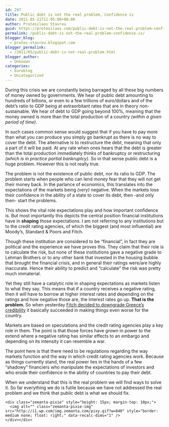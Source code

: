```yaml
---
id: 297
title: Public debt is not the real problem, Confidence is
date: 2011-05-21T11:05:00+00:00
author: Protesilaos Stavrou
guid: https://protesilaos.com/public-debt-is-not-the-real-problem-confidence-is/
permalink: /public-debt-is-not-the-real-problem-confidence-is/
blogger_blog:
  - protes-stavrou.blogspot.com
blogger_permalink:
  - /2011/05/public-debt-is-not-real-problem.html
blogger_author:
  - Unknown
categories:
  - Euroblog
  - Uncategorized
---
```

<div dir="ltr" style="text-align: left;" trbidi="on">
  <div class="separator" style="clear: both; text-align: center;">
  </div>
  
  <p>
    During this crisis we are constantly being barraged by all these big numbers of money owned by governments. We hear of public debt amounting to hundreds of billions, or even to a few trillions of euro/dollars and of the debt&#8217;s ratio to GDP being at extraorbitant rates that are in theory non-sustainable. We hear of debt to GDP going beyond 100%, meaning that the money owned is more than the total production of a country<i> (within a given period of time)</i>.
  </p>
  
  <p>
    In such cases common sense would suggest that if you have to pay more than what you can produce you simply go bankrupt as there is no way to cover the debt. The alternative is to restructure the debt, meaning that only a part of it will be paid. At any rate when ones hears that the debt is greater than the total production immediately thinks of bankruptcy or restructuring <i>(which is in practice partial bankruptcy)</i>. So in that sense public debt is a huge problem. However this is not really true.
  </p>
  
  <p>
    The problem is not the existence of public debt, nor its ratio to GDP. The problem starts when people who can lend money fear that they will not get their money back. In the parlance of economics, this translates into the expectations of the markets being <i>(very)</i> negative. When the markets lose their confidence in the ability of a state to cover its debt, then -and only then- start the problems.
  </p>
  
  <p>
    This shows the vital role expectations play and how important confidence is. But most importantly this depicts the central position financial institutions have in <b>shaping</b> those expectations. I am not referring to any institutions but to the credit rating agencies, of which the biggest (and most influential) are Moody&#8217;s, Standard & Poors and Fitch.
  </p>
  
  <p>
    Though these institution are considered to be &#8220;financial&#8221;, in fact they are political and the experience we have proves this. They claim that their role is to calculate the risk, but none of these institutions gave a negative grade to Lehman Brothers or to any other bank that invested in the housing bubble that brought the financial crisis, and in general their ratings were/are highly inaccurate. Hence their ability to predict and &#8220;calculate&#8221; the risk was pretty much immaterial.
  </p>
  
  <p>
    Yet they still have a catalytic role in shaping expectations as markets listen to what they say. This means that if a country receives a negative rating, then it will have to borrow at higher interest rates and depending on the ratings and how negative those are, the interest rates go up. <b>That is the problem. </b>So when yesterday <a href="http://www.forexlive.com/blog/2011/05/20/fitch-downgrades-greece-to-b/">Fitch decided to downgrade Greece&#8217;s credibility</a> it basically succeeded in making things even worse for the country.
  </p>
  
  <p>
    Markets are based on speculations and the credit rating agencies play a key role in them. The point is that those forces have grown in power to the extend where a negative rating has similar effects to an embargo and depending on its intensity it can resemble a war.
  </p>
  
  <p>
    The point here is that there need to be regulations regarding the way markets function and the way in which credit rating agencies work. Because as things currently stand, the real power lies in the hands of a few &#8220;shadowy&#8221; financiers who manipulate the expectations of investors and who erode their confidence in the ability of countries to pay their debt.
  </p>
  
  <p>
    When we understand that this is the real problem we will find ways to solve it. So far everything we do is futile because we have not addressed the real problem and we think that public debt is what we should fix. 
    
    <div class="zemanta-pixie" style="height: 15px; margin-top: 10px;">
      <img alt="" class="zemanta-pixie-img" src="http://i1.wp.com/img.zemanta.com/pixy.gif?w=840" style="border: medium none; float: right;" data-recalc-dims="1" />
    </div></div>